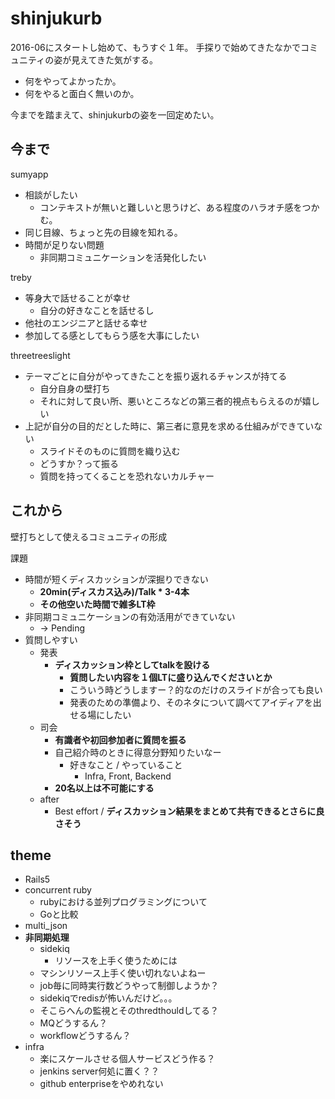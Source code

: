
# shinjukurb

2016-06にスタートし始めて、もうすぐ１年。
手探りで始めてきたなかでコミュニティの姿が見えてきた気がする。

- 何をやってよかったか。
- 何をやると面白く無いのか。

今までを踏まえて、shinjukurbの姿を一回定めたい。

## 今まで

sumyapp
- 相談がしたい
  - コンテキストが無いと難しいと思うけど、ある程度のハラオチ感をつかむ。
- 同じ目線、ちょっと先の目線を知れる。
- 時間が足りない問題
  - 非同期コミュニケーションを活発化したい

treby
- 等身大で話せることが幸せ
  - 自分の好きなことを話せるし
- 他社のエンジニアと話せる幸せ
- 参加してる感としてもらう感を大事にしたい

threetreeslight
- テーマごとに自分がやってきたことを振り返れるチャンスが持てる
  - 自分自身の壁打ち
  - それに対して良い所、悪いところなどの第三者的視点もらえるのが嬉しい
- 上記が自分の目的だとした時に、第三者に意見を求める仕組みができていない
  - スライドそのものに質問を織り込む
  - どうすか？って振る
  - 質問を持ってくることを恐れないカルチャー

## これから

壁打ちとして使えるコミュニティの形成

課題
- 時間が短くディスカッションが深掘りできない
  - **20min(ディスカス込み)/Talk * 3-4本**
  - **その他空いた時間で雑多LT枠**
- 非同期コミュニケーションの有効活用ができていない
  - -> Pending
- 質問しやすい
  - 発表
    - **ディスカッション枠としてtalkを設ける**
      - **質問したい内容を１個LTに盛り込んでくださいとか**
      - こういう時どうしますー？的なのだけのスライドが合っても良い
      - 発表のための準備より、そのネタについて調べてアイディアを出せる場にしたい
  - 司会
    - **有識者や初回参加者に質問を振る**
    - 自己紹介時のときに得意分野知りたいなー
      - 好きなこと / やっていること
        - Infra, Front, Backend
    - **20名以上は不可能にする**
  - after
    - Best effort / **ディスカッション結果をまとめて共有できるとさらに良さそう**

## theme

- Rails5
- concurrent ruby
  - rubyにおける並列プログラミングについて
  - Goと比較
- multi_json
- **非同期処理**
  - sidekiq
    - リソースを上手く使うためには
  - マシンリソース上手く使い切れないよねー
  - job毎に同時実行数どうやって制御しようか？
  - sidekiqでredisが怖いんだけど。。。
  - そこらへんの監視とそのthredthouldしてる？
  - MQどうするん？
  - workflowどうするん？
- infra
  - 楽にスケールさせる個人サービスどう作る？
  - jenkins server何処に置く？？
  - github enterpriseをやめれない
